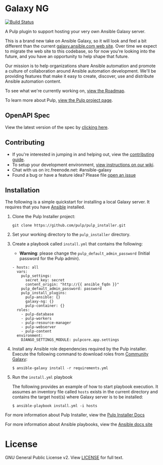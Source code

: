 # Galaxy NG

[![Build Status](https://travis-ci.com/ansible/galaxy_ng.svg?branch=master)](https://travis-ci.com/ansible/galaxy_ng)

A Pulp plugin to support hosting your very own Ansible Galaxy server.

This is a brand new take on Ansible Galaxy, so it will look and feel a bit different than the current [galaxy.ansible.com web site](https://galaxy.ansible.com). Over time we expect to migrate the web site to this codebase, so for now you're looking into the future, and you have an opportunity to help shape that future.

Our mission is to help organizations share Ansible automation and promote a culture of collaboration around Ansible automation development. We'll be providing features that make it easy to create, discover, use and distribute Ansible automation content.

To see what we're currently working on, [view the Roadmap](/ROADMAP.rst). 

To learn more about Pulp, [view the Pulp project page](https://pulpproject.org/).

## OpenAPI Spec

View the latest version of the spec by [clicking here](https://petstore.swagger.io/?url=https://raw.githubusercontent.com/ansible/galaxy_ng/master/openapi/openapi.yaml).

## Contributing

* If you're interested in jumping in and helping out, view the [contributing guide](./CONTRIBUTING.rst).
* To setup your development environment, [view instructions on our wiki](https://github.com/ansible/galaxy_ng/wiki).
* Chat with us on irc.freenode.net: #ansible-galaxy
* Found a bug or have a feature idea? Please file [open an issue](https://github.com/ansible/galaxy_ng/issues/new/choose) 

## Installation

The following is a simple quickstart for installing a local Galaxy server. It requires that you have [Ansible](https://github.com/ansible/ansible) installed.

1. Clone the Pulp Installer project:

    ```
    git clone https://github.com/pulp/pulp_installer.git
    ```

2. Set your working directory to the `pulp_installer` directory.

3. Create a playbook called `install.yml` that contains the following:

    * **Warning**: please change the `pulp_default_admin_password`  (Initial password for the Pulp admin).

    ```
    - hosts: all
      vars:
        pulp_settings:
          secret_key: secret
          content_origin: "http://{{ ansible_fqdn }}"
        pulp_default_admin_password: password
        pulp_install_plugins:
          pulp-ansible: {}
          galaxy-ng: {}
          pulp-container: {}
      roles:
        - pulp-database
        - pulp-workers
        - pulp-resource-manager
        - pulp-webserver
        - pulp-content
      environment:
        DJANGO_SETTINGS_MODULE: pulpcore.app.settings
    ```

4. Install any Ansible role dependencies required by the Pulp installer. Execute the following command to download roles from [Community Galaxy](https://galaxy.ansible.com):

    ``` 
    $ ansible-galaxy install -r requirements.yml
    ```

5. Run the `install.yml` playbook

   The following provides an example of how to start playbook execution. It assumes an inventory file called `hosts` exists in the current directory and contains the target host(s) where Galaxy server is to be installed: 

    ``` 
    $ ansible-playbook install.yml -i hosts
    ``` 

For more information about Pulp Installer, view the [Pulp Installer Docs](https://pulp-ansible.readthedocs.io/en/latest/installation.html)

For more information about Ansible playbooks, view the [Ansible docs site](https://docs.ansible.com)

# License

GNU General Public License v2. View [LICENSE](/LICENSE) for full text.
